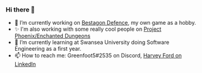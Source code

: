 ### Hi there 👋

<!--
**Greenfoot5/Greenfoot5** is a ✨ _special_ ✨ repository because its `README.md` (this file) appears on your GitHub profile.
-->

- 🔭 I’m currently working on [Bestagon Defence](https://github.com/Greenfoot5/Bestagon-Defence), my own game as a hobby.
- ✨ I'm also working with some really cool people on [Project Phoenix/Enchanted Dungeons](https://github.com/Greenfoot5/Enchanted)
- 🌱 I’m currently learning at Swansea University doing Software Engineering as a first year.
- 📫 How to reach me: Greenfoot5#2535 on Discord, [Harvey Ford on LinkedIn](https://www.linkedin.com/in/harvey-ford-2541791a7/) 
